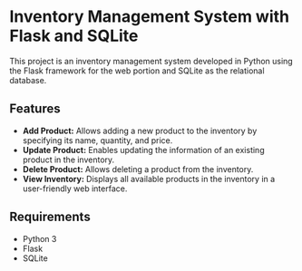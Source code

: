 # Inventory Management System with Flask and SQLite 

This project is an inventory management system developed in Python using the Flask framework for the web portion and SQLite as the relational database. 

## Features 

- **Add Product:** Allows adding a new product to the inventory by specifying its name, quantity, and price. 
- **Update Product:** Enables updating the information of an existing product in the inventory.
- **Delete Product:** Allows deleting a product from the inventory.
- **View Inventory:** Displays all available products in the inventory in a user-friendly web interface.
  
## Requirements 

- Python 3
- Flask
- SQLite
